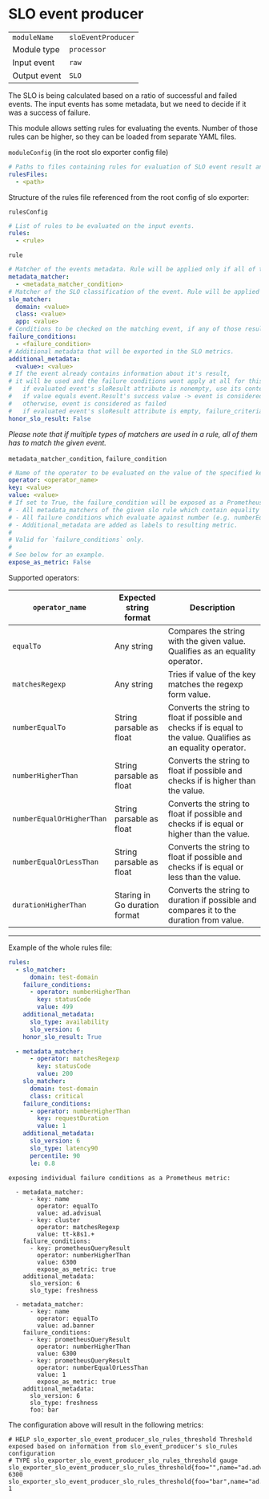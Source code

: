 # SLO event producer

|                |                     |
|----------------|---------------------|
| `moduleName`   | `sloEventProducer`  |
| Module type    | `processor`         |
| Input event    | `raw`               |
| Output event   | `SLO`               |

The SLO is being calculated based on a ratio of successful and failed events.
The input events has some metadata, but we need to decide if it was a success of failure.

This module allows setting rules for evaluating the events.
Number of those rules can be higher, so they can be loaded from separate YAML files.

`moduleConfig` (in the root slo exporter config file)
```yaml
# Paths to files containing rules for evaluation of SLO event result and it's metadata.
rulesFiles:
  - <path>
```

Structure of the rules file referenced from the root config of slo exporter:

`rulesConfig`
```yaml
# List of rules to be evaluated on the input events.
rules:
  - <rule>
```

`rule`
```yaml
# Matcher of the events metadata. Rule will be applied only if all of them matches.
metadata_matcher:
  - <metadata_matcher_condition>
# Matcher of the SLO classification of the event. Rule will be applied only if matches the event SLO classification.
slo_matcher:
  domain: <value>
  class: <value>
  app: <value>
# Conditions to be checked on the matching event, if any of those results with true, the event is marked as failure, otherwise success.
failure_conditions:
  - <failure_condition>
# Additional metadata that will be exported in the SLO metrics.
additional_metadata:
  <value>: <value>
# If the event already contains information about it's result,
# it will be used and the failure conditions wont apply at all for this event.
#   if evaluated event's sloResult attribute is nonempty, use its content to determine the event's result (ignoring all failure_criteria)
#   if value equals event.Result's success value -> event is considered as successful
#   otherwise, event is considered as failed
#   if evaluated event's sloResult attribute is empty, failure_criteria are evaluated and events's result is set based on them.
honor_slo_result: False
```
*Please note that if multiple types of matchers are used in a rule, all of them has to match the given event.*

`metadata_matcher_condition`, `failure_condition`
```yaml
# Name of the operator to be evaluated on the value of the specified key.
operator: <operator_name>
key: <value>
value: <value>
# If set to True, the failure_condition will be exposed as a Prometheus metrics (named 'slo_exporter_slo_event_producer_slo_rules_threshold').
# - All metadata_matchers of the given slo rule which contain equality operator are added as labels to the resulting metric.
# - All failure conditions which evaluate against number (e.g. numberEqualTo, numberHigherThan) will result in single metric with operator name set in 'operator' label. At least one such failure condition has be found within the rule.
# - Additional_metadata are added as labels to resulting metric.
#
# Valid for `failure_conditions` only.
#
# See below for an example.
expose_as_metric: False
```

Supported operators:

| `operator_name`             | Expected string format        | Description |
|-----------------------------|-------------------------------|-------------|
| `equalTo      `             | Any string                    | Compares the string with the given value. Qualifies as an equality operator. |
| `matchesRegexp`             | Any string                    | Tries if value of the key matches the regexp form value. |
| `numberEqualTo`             | String parsable as float      | Converts the string to float if possible and checks if is equal to the value. Qualifies as an equality operator. |
| `numberHigherThan`          | String parsable as float      | Converts the string to float if possible and checks if is higher than the value. |
| `numberEqualOrHigherThan`   | String parsable as float      | Converts the string to float if possible and checks if is equal or higher than the value. |
| `numberEqualOrLessThan`     | String parsable as float      | Converts the string to float if possible and checks if is equal or less than the value. |
| `durationHigherThan`        | Staring in Go duration format | Converts the string to duration if possible and compares it to the duration from value. |

---

Example of the whole rules file:
```yaml
rules:
  - slo_matcher:
      domain: test-domain
    failure_conditions:
      - operator: numberHigherThan
        key: statusCode
        value: 499
    additional_metadata:
      slo_type: availability
      slo_version: 6
    honor_slo_result: True

  - metadata_matcher:
      - operator: matchesRegexp
        key: statusCode
        value: 200
    slo_matcher:
      domain: test-domain
      class: critical
    failure_conditions:
      - operator: numberHigherThan
        key: requestDuration
        value: 1
    additional_metadata:
      slo_version: 6
      slo_type: latency90
      percentile: 90
      le: 0.8
```

`exposing individual failure conditions as a Prometheus metric:`
```
  - metadata_matcher:
      - key: name
        operator: equalTo
        value: ad.advisual
      - key: cluster
        operator: matchesRegexp
        value: tt-k8s1.+
    failure_conditions:
      - key: prometheusQueryResult
        operator: numberHigherThan
        value: 6300
        expose_as_metric: true
    additional_metadata:
      slo_version: 6
      slo_type: freshness

  - metadata_matcher:
      - key: name
        operator: equalTo
        value: ad.banner
    failure_conditions:
      - key: prometheusQueryResult
        operator: numberHigherThan
        value: 6300
      - key: prometheusQueryResult
        operator: numberEqualOrLessThan
        value: 1
        expose_as_metric: true
    additional_metadata:
      slo_version: 6
      slo_type: freshness
      foo: bar
```



The configuration above will result in the following metrics:

```
# HELP slo_exporter_slo_event_producer_slo_rules_threshold Threshold exposed based on information from slo_event_producer's slo_rules configuration
# TYPE slo_exporter_slo_event_producer_slo_rules_threshold gauge
slo_exporter_slo_event_producer_slo_rules_threshold{foo="",name="ad.advisual",operator="numberHigherThan",slo_type="freshness",slo_version="6"} 6300
slo_exporter_slo_event_producer_slo_rules_threshold{foo="bar",name="ad.banner",operator="numberEqualOrLessThan",slo_type="freshness",slo_version="6"} 1
```
